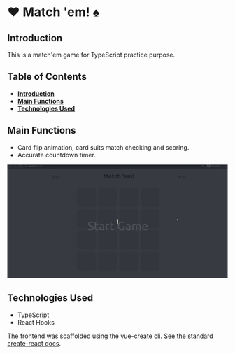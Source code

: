 # :hearts: Match 'em! :spades:

## Introduction

This is a match'em game for TypeScript practice purpose.

## Table of Contents

- **[Introduction](#introduction)**
- **[Main Functions](#main-functions)**
- **[Technologies Used](#technologies-used)**

## Main Functions

- Card flip animation, card suits match checking and scoring.
- Accurate countdown timer.

![matchem](./matchem.gif)

## Technologies Used

- TypeScript
- React Hooks

The frontend was scaffolded using the vue-create cli. [See the standard create-react docs](./create-react-app-docs.md).

